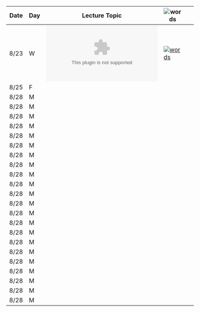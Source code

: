 |  Date  |  Day  |  Lecture Topic  |  ![words](https://i.gadgets360cdn.com/large/pdf_pixabay_1493877090501.jpg)  |    |  Readings  |  Design Challenges  |
|----|----|----|----|----|----|----|
|  8/23  |  W  |  ![Introduction](https://github.com/AguaClara/CEE4540_DC/raw/master/Lectures/In%20Class/Introduction.pptx)  |  [![words](https://i.gadgets360cdn.com/large/pdf_pixabay_1493877090501.jpg)](https://courses.cit.cornell.edu/cee4540/pdf/Introduction.pdf)  |    |    |    |
|  8/25  |  F  |    |    |    |    |    |
|  8/28  |  M  |    |    |    |    |    |
|  8/28  |  M  |    |    |    |    |    |
|  8/28  |  M  |    |    |    |    |    |
|  8/28  |  M  |    |    |    |    |    |
|  8/28  |  M  |    |    |    |    |    |
|  8/28  |  M  |    |    |    |    |    |
|  8/28  |  M  |    |    |    |    |    |
|  8/28  |  M  |    |    |    |    |    |
|  8/28  |  M  |    |    |    |    |    |
|  8/28  |  M  |    |    |    |    |    |
|  8/28  |  M  |    |    |    |    |    |
|  8/28  |  M  |    |    |    |    |    |
|  8/28  |  M  |    |    |    |    |    |
|  8/28  |  M  |    |    |    |    |    |
|  8/28  |  M  |    |    |    |    |    |
|  8/28  |  M  |    |    |    |    |    |
|  8/28  |  M  |    |    |    |    |    |
|  8/28  |  M  |    |    |    |    |    |
|  8/28  |  M  |    |    |    |    |    |
|  8/28  |  M  |    |    |    |    |    |
|  8/28  |  M  |    |    |    |    |    |
|  8/28  |  M  |    |    |    |    |    |
